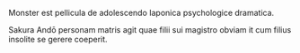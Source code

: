 Monster est pellicula de adolescendo Iaponica psychologice dramatica.

Sakura Andō personam matris agit quae filii sui magistro obviam it cum filius insolite se gerere coeperit. 
